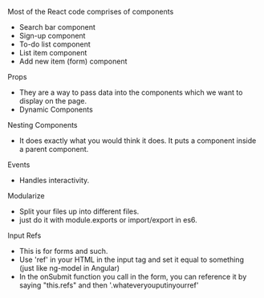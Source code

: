 Most of the React code comprises of components
 - Search bar component
 - Sign-up component
 - To-do list component
  - List item component
  - Add new item (form) component

Props
  - They are a way to pass data into the components which we want to display on the page.
  - Dynamic Components

Nesting Components
  - It does exactly what you would think it does. It puts a component inside a parent component.

Events
  - Handles interactivity.

Modularize
  - Split your files up into different files.
  - just do it with module.exports or import/export in es6.

Input Refs
  - This is for forms and such.
  - Use 'ref' in your HTML in the input tag and set it equal to something (just like ng-model in Angular)
  - In the onSubmit function you call in the form, you can reference it by saying "this.refs" and then '.whateveryouputinyourref'
